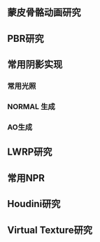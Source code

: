 ## 蒙皮骨骼动画研究
## PBR研究
## 常用阴影实现
### 常用光照
### NORMAL 生成
### AO生成
## LWRP研究
## 常用NPR
## Houdini研究
## Virtual Texture研究
